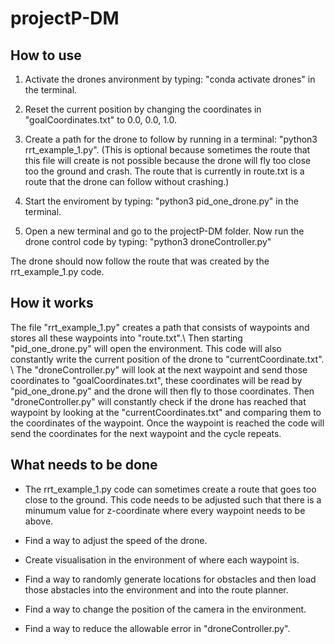 # projectP-DM

## How to use 

1. Activate the drones anvironment by typing: "conda activate drones" in the terminal.

2. Reset the current position by changing the coordinates in "goalCoordinates.txt" to 0.0, 0.0, 1.0.

3. Create a path for the drone to follow by running in a terminal: "python3 rrt\_example\_1.py". (This is optional because sometimes the route that this file will create is not possible because the drone will fly too close too the ground and crash. The route that is currently in route.txt is a route that the drone can follow without crashing.)

4. Start the enviroment by typing: "python3 pid\_one\_drone.py" in the terminal.

5. Open a new terminal and go to the projectP-DM folder. Now run the drone control code by typing: "python3 droneController.py"

The drone should now follow the route that was created by the rrt\_example\_1.py code.



## How it works
The file "rrt\_example\_1.py" creates a path that consists of waypoints and stores all these waypoints into "route.txt".\\
Then starting "pid\_one\_drone.py" will open the environment. This code will also constantly write the current position of the drone to "currentCoordinate.txt". \\
The "droneController.py" will look at the next waypoint and send those coordinates to "goalCoordinates.txt", these coordinates will be read by "pid\_one\_drone.py" and the drone will then fly to those coordinates. Then "droneController.py" will constantly check if the drone has reached that waypoint by looking at the "currentCoordinates.txt" and comparing them to the coordinates of the waypoint. Once the waypoint is reached the code will send the coordinates for the next waypoint and the cycle repeats. 



## What needs to be done

- The rrt\_example\_1.py code can sometimes create a route that goes too close to the ground. This code needs to be adjusted such that there is a minumum value for z-coordinate where every waypoint needs to be above.

- Find a way to adjust the speed of the drone.

- Create visualisation in the environment of where each waypoint is.

- Find a way to randomly generate locations for obstacles and then load those abstacles into the environment and into the route planner.

- Find a way to change the position of the camera in the environment.

- Find a way to reduce the allowable error in "droneController.py".








